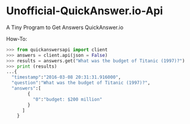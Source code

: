 # Unofficial-QuickAnswer.io-Api
A Tiny Program to Get Answers QuickAnswer.io

How-To:

```python
>>> from quickanswersapi import client
>>> answers = client.api(json = False)
>>> results = answers.get("What was the budget of Titanic (1997)?")
>>> print (results)
...{
  "timestamp":"2016-03-08 20:31:31.916000",
  "question":"What was the budget of Titanic (1997)?",
  "answers":[
        {
          "0":"budget: $200 million"
        }
      ]
    }
```
